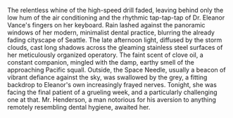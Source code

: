 The relentless whine of the high-speed drill faded, leaving behind only the low hum of the air conditioning and the rhythmic tap-tap-tap of Dr. Eleanor Vance's fingers on her keyboard.  Rain lashed against the panoramic windows of her modern, minimalist dental practice, blurring the already fading cityscape of Seattle.  The late afternoon light, diffused by the storm clouds, cast long shadows across the gleaming stainless steel surfaces of her meticulously organized operatory.  The faint scent of clove oil, a constant companion, mingled with the damp, earthy smell of the approaching Pacific squall.  Outside, the Space Needle, usually a beacon of vibrant defiance against the sky, was swallowed by the grey, a fitting backdrop to Eleanor's own increasingly frayed nerves. Tonight, she was facing the final patient of a grueling week, and a particularly challenging one at that.  Mr. Henderson, a man notorious for his aversion to anything remotely resembling dental hygiene, awaited her.
